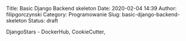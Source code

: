 Title: Basic Django Backend skeleton
Date: 2020-02-04 14:39
Author: filipgorczynski
Category: Programowanie
Slug: basic-django-backend-skeleton
Status: draft

DjangoStars - DockerHub, CookieCutter,
